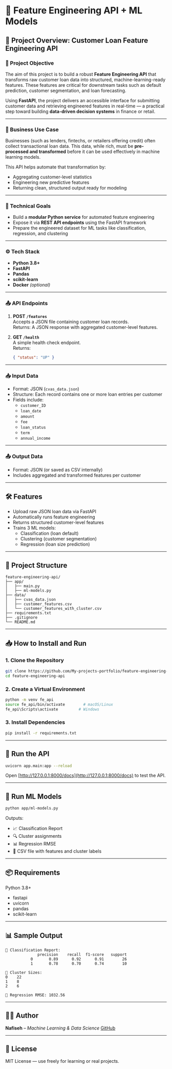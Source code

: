 # 🧠 Feature Engineering API + ML Models

## 📘 Project Overview: Customer Loan Feature Engineering API

### 🧠 Project Objective

The aim of this project is to build a robust **Feature Engineering API** that transforms raw customer loan data into structured, machine-learning-ready features. These features are critical for downstream tasks such as default prediction, customer segmentation, and loan forecasting.

Using **FastAPI**, the project delivers an accessible interface for submitting customer data and retrieving engineered features in real-time — a practical step toward building **data-driven decision systems** in finance or retail.

---

### 🎯 Business Use Case

Businesses (such as lenders, fintechs, or retailers offering credit) often collect transactional loan data. This data, while rich, must be **pre-processed and transformed** before it can be used effectively in machine learning models.

This API helps automate that transformation by:
- Aggregating customer-level statistics
- Engineering new predictive features
- Returning clean, structured output ready for modeling

---

### 🔧 Technical Goals

- Build a **modular Python service** for automated feature engineering
- Expose it via **REST API endpoints** using the FastAPI framework
- Prepare the engineered dataset for ML tasks like classification, regression, and clustering

---

### ⚙️ Tech Stack

- **Python 3.8+**
- **FastAPI**
- **Pandas**
- **scikit-learn**
- **Docker** *(optional)*

---

### 📤 API Endpoints

1. **POST `/features`**  
   Accepts a JSON file containing customer loan records.  
   Returns: A JSON response with aggregated customer-level features.

2. **GET `/health`**  
   A simple health check endpoint.  
   Returns:  
   ```json
   { "status": "UP" }
   ```

---

### 📥 Input Data

- Format: JSON (`cvas_data.json`)
- Structure: Each record contains one or more loan entries per customer
- Fields include:
  - `customer_ID`
  - `loan_date`
  - `amount`
  - `fee`
  - `loan_status`
  - `term`
  - `annual_income`

---

### 📤 Output Data

- Format: JSON (or saved as CSV internally)
- Includes aggregated and transformed features per customer

---

## 🛠️ Features

- Upload raw JSON loan data via FastAPI
- Automatically runs feature engineering
- Returns structured customer-level features
- Trains 3 ML models:
  - Classification (loan default)
  - Clustering (customer segmentation)
  - Regression (loan size prediction)

---

## 📁 Project Structure

```
feature-engineering-api/
├── app/
│   ├── main.py
│   ├── ml-models.py
├── data/
│   ├── cvas_data.json
│   ├── customer_features.csv
│   └── customer_features_with_cluster.csv
├── requirements.txt
├── .gitignore
└── README.md
```

---

## 📥 How to Install and Run

### 1. Clone the Repository

```bash
git clone https://github.com/My-projects-portfolio/feature-engineering-api.git
cd feature-engineering-api
```

### 2. Create a Virtual Environment

```bash
python -m venv fe_api
source fe_api/bin/activate        # macOS/Linux
fe_api\Scripts\activate         # Windows
```

### 3. Install Dependencies

```bash
pip install -r requirements.txt
```

---

## 🚀 Run the API

```bash
uvicorn app.main:app --reload
```

Open [http://127.0.0.1:8000/docs](http://127.0.0.1:8000/docs) to test the API.

---

## 🤖 Run ML Models

```bash
python app/ml-models.py
```

Outputs:
- 📈 Classification Report
- 🔍 Cluster assignments
- 📊 Regression RMSE
- 💾 CSV file with features and cluster labels

---

## 📦 Requirements

Python 3.8+
- fastapi
- uvicorn
- pandas
- scikit-learn

---

## 📊 Sample Output

```
📌 Classification Report:
              precision    recall  f1-score   support
           0       0.89      0.92      0.91        26
           1       0.78      0.70      0.74        10

📌 Cluster Sizes:
0    22
1    8
2    6

📌 Regression RMSE: 1032.56
```

---

## 🧑‍💻 Author

**Nafiseh** – 
*Machine Learning & Data Science* 
[GitHub](https://github.com/My-projects-portfolio)

---

## 📃 License

MIT License — use freely for learning or real projects.
